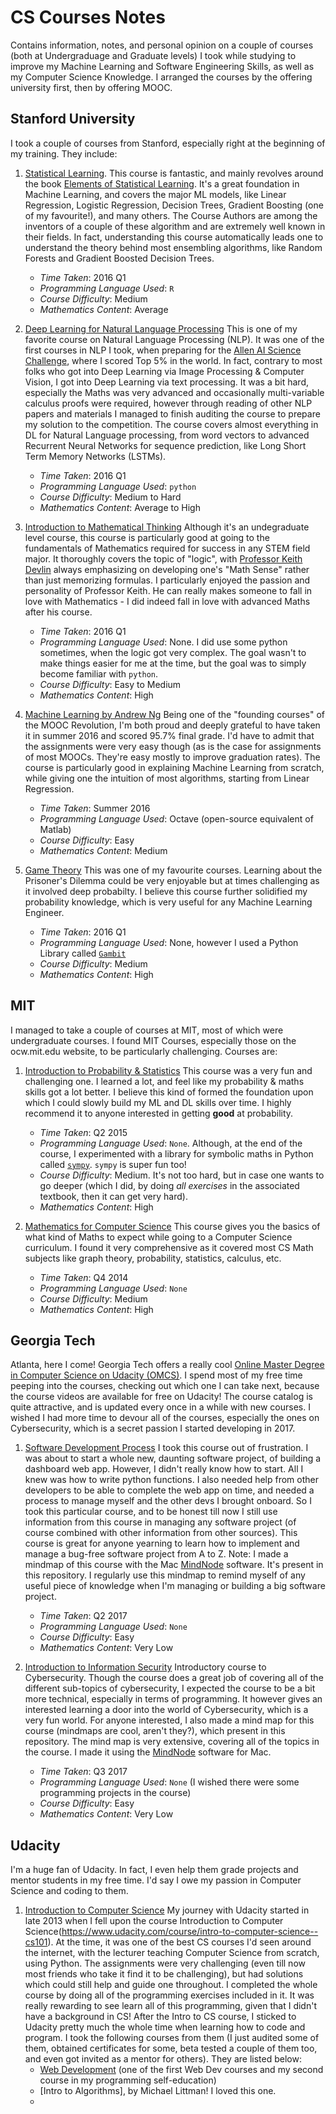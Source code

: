 # CS Courses Notes
Contains information, notes, and personal opinion on a couple of courses (both at Undergraduage and Graduate levels) I took while studying to improve my Machine Learning and Software Engineering Skills, as well as my Computer Science Knowledge.
I arranged the courses by the offering university first, then by offering MOOC.
## Stanford University
I took a couple of courses from Stanford, especially right at the beginning of my training. They include:
1. [Statistical Learning](https://lagunita.stanford.edu/courses/HumanitiesScience/StatLearning/Winter2014/courseware/d9820868fd3642f19ee45e273e3dfafa/).
This course is fantastic, and mainly revolves around the book [Elements of Statistical Learning](https://web.stanford.edu/~hastie/Papers/ESLII.pdf). It's a great foundation in Machine Learning, and covers the major ML models, like Linear Regression, Logistic Regression, Decision Trees, Gradient Boosting (one of my favourite!), and many others. The Course Authors are among the inventors of a couple of these algorithm and are extremely well known in their fields. In fact, understanding this course automatically leads one to understand the theory behind most ensembling algorithms, like Random Forests and Gradient Boosted Decision Trees.
	- _Time Taken_: 2016 Q1
	- _Programming Language Used_: `R`
	- _Course Difficulty_: Medium
	- _Mathematics Content_: Average

2. [Deep Learning for Natural Language Processing](http://cs224d.stanford.edu/)
This is one of my favorite course on Natural Language Processing (NLP). It was one of the first courses in NLP I took, when preparing for the [Allen AI Science Challenge](https://www.kaggle.com/c/the-allen-ai-science-challenge), where I scored Top 5% in the world. In fact, contrary to most folks who got into Deep Learning via Image Processing & Computer Vision, I got into Deep Learning via text processing. It was a bit hard, especially the Maths was very advanced and occasionally multi-variable calculus proofs were required, however through reading of other NLP papers and materials I managed to finish auditing the course to prepare my solution to the competition. The course covers almost everything in DL for Natural Language processing, from word vectors to advanced Recurrent Neural Networks for sequence prediction, like Long Short Term Memory Networks (LSTMs).
	- _Time Taken_: 2016 Q1
	- _Programming Language Used_: `python`
	- _Course Difficulty_: Medium to Hard
	- _Mathematics Content_: Average to High
	
3. [Introduction to Mathematical Thinking](https://www.coursera.org/course/maththink)
Although it's an undegraduate level course, this course is particularly good at going to the fundamentals of Mathematics required for success in any STEM field major. It thoroughly covers the topic of "logic", with [Professor Keith Devlin](http://www.stanford.edu/~kdevlin/) always emphasizing on developing one's "Math Sense" rather than just memorizing formulas. I particularly enjoyed the passion and personality of Professor Keith. He can really makes someone to fall in love with Mathematics - I did indeed fall in love with advanced Maths after his course.
	- _Time Taken_: 2016 Q1
	- _Programming Language Used_: None. I did use some python sometimes, when the logic got very complex. The goal wasn't to make things easier for me at the time, but the goal was to simply become familiar with `python`. 
	- _Course Difficulty_: Easy to Medium
	- _Mathematics Content_: High
	
4. [Machine Learning by Andrew Ng](https://www.coursera.org/learn/machine-learning/home/welcome)
Being one of the "founding courses" of the MOOC Revolution, I'm both proud and deeply grateful to have taken it in summer 2016 and scored 95.7% final grade. I'd have to admit that the assignments were very easy though (as is the case for assignments of most MOOCs. They're easy mostly to improve graduation rates). The course is particularly good in explaining Machine Learning from scratch, while giving one the intuition of most algorithms, starting from Linear Regression. 
	- _Time Taken_: Summer 2016
	- _Programming Language Used_: Octave (open-source equivalent of Matlab)
	- _Course Difficulty_: Easy
	- _Mathematics Content_: Medium

5. [Game Theory](https://www.coursera.org/learn/game-theory-1)
This was one of my favourite courses. Learning about the Prisoner's Dilemma could be very enjoyable but at times challenging as it involved deep probabilty. I believe this course further solidified my probability knowledge, which is very useful for any Machine Learning Engineer.
	- _Time Taken_: 2016 Q1
	- _Programming Language Used_: None, however I used a Python Library called [`Gambit`](http://www.gambit-project.org/gambit13/pyapi.html#)
	- _Course Difficulty_: Medium
	- _Mathematics Content_: High

## MIT
I managed to take a couple of courses at MIT, most of which were undergraduate courses. I found MIT Courses, especially those on the ocw.mit.edu website, to be particularly challenging. Courses are:
1. [Introduction to Probability & Statistics](https://courses.edx.org/courses/MITx%2F6.041x_1%2F1T2015/info)
This course was a very fun and challenging one. I learned a lot, and feel like my probability & maths skills got a lot better. I believe this kind of formed the foundation upon which I could slowly build my ML and DL skills over time. I highly recommend it to anyone interested in getting **good** at probability.

	- _Time Taken_: Q2 2015
	- _Programming Language Used_: `None`. Although, at the end of the course, I experimented with a library for symbolic maths in Python called [`sympy`](http://www.sympy.org/en/index.html). `sympy` is super fun too!
	- _Course Difficulty_: Medium. It's not too hard, but in case one wants to go deeper (which I did, by doing _all exercises_ in the associated textbook, then it can get very hard).
	- _Mathematics Content_: High
2. [Mathematics for Computer Science](https://ocw.mit.edu/courses/electrical-engineering-and-computer-science/6-042j-mathematics-for-computer-science-fall-2010/)
This course gives you the basics of what kind of Maths to expect while going to a Computer Science curriculum. I found it very comprehensive as it covered most CS Math subjects like graph theory, probability, statistics, calculus, etc.

	- _Time Taken_: Q4 2014
	- _Programming Language Used_: `None`
	- _Course Difficulty_: Medium
	- _Mathematics Content_: High

## Georgia Tech
Atlanta, here I come! Georgia Tech offers a really cool [Online Master Degree in Computer Science on Udacity (OMCS)](https://www.omscs.gatech.edu/). I spend most of my free time peeping into the courses, checking out which one I can take next, because the course videos are available for free on Udacity! The course catalog is quite attractive, and is updated every once in a while with new courses. I wished I had more time to devour all of the courses, especially the ones on Cybersecurity, which is a secret passion I started developing in 2017.
1. [Software Development Process](https://www.udacity.com/course/software-development-process--ud805)
I took this course out of frustration. I was about to start a whole new, daunting software project, of building a dashboard web app. However, I didn't really know how to start. All I knew was how to write python functions. I also needed help from other developers to be able to complete the web app on time, and needed a process to manage myself and the other devs I brought onboard. So I took this particular course, and to be honest till now I still use information from this course in managing any software project (of course combined with other information from other sources). This course is great for anyone yearning to learn how to implement and manage a bug-free software project from A to Z.
Note: I made a mindmap of this course with the Mac [MindNode](https://mindnode.com/) software. It's present in this repository. I regularly use this mindmap to remind myself of any useful piece of knowledge when I'm managing or building a big software project.
	- _Time Taken_: Q2 2017
	- _Programming Language Used_: `None`
	- _Course Difficulty_: Easy
	- _Mathematics Content_: Very Low

2. [Introduction to Information Security](https://www.udacity.com/course/intro-to-information-security--ud459)
Introductory course to Cybersecurity. Though the course does a great job of covering all of the different sub-topics of cybersecurity, I expected the course to be a bit more technical, especially in terms of programming. It however gives an interested learning a door into the world of Cybersecurity, which is a very fun world.
For anyone interested, I also made a mind map for this course (mindmaps are cool, aren't they?), which present in this repository. The mind map is very extensive, covering all of the topics in the course. I made it using the [MindNode](https://mindnode.com/) software for Mac. 
	- _Time Taken_: Q3 2017
	- _Programming Language Used_: `None` (I wished there were some programming projects in the course)
	- _Course Difficulty_: Easy
	- _Mathematics Content_: Very Low

## Udacity
I'm a huge fan of Udacity. In fact, I even help them grade projects and mentor students in my free time. I'd say I owe my passion in Computer Science and coding to them. 
1. [Introduction to Computer Science](https://www.udacity.com/course/intro-to-computer-science--cs101) 
My journey with Udacity started in late 2013 when I fell upon the course Introduction to Computer Science(https://www.udacity.com/course/intro-to-computer-science--cs101). At the time, it was one of the best CS courses I'd seen around the internet, with the lecturer teaching Computer Science from scratch, using Python. The assignments were very challenging (even till now most friends who take it find it to be challenging), but had solutions which could still help and guide one throughout. I completed the whole course by doing all of the programming exercises included in it. It was really rewarding to see learn all of this programming, given that I didn't have a background in CS!
After the Intro to CS course, I sticked to Udacity pretty much the whole time when learning how to code and program. I took the following courses from them (I just audited some of them, obtained certificates for some, beta tested a couple of them too, and even got invited as a mentor for others). They are listed below:
	- [Web Development](https://classroom.udacity.com/courses/cs253) (one of the first Web Dev courses and my second course in my programming self-education)
	- [Intro to Algorithms], by Michael Littman! I loved this one.
	- 

